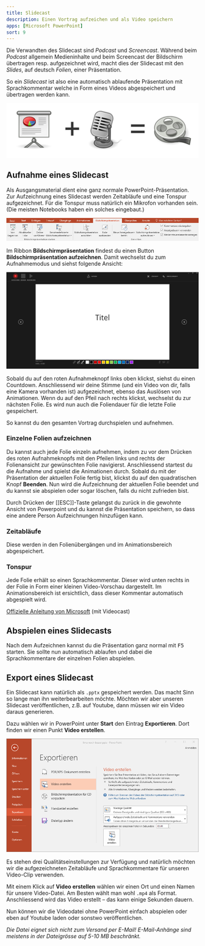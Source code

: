 ```yaml
---
title: Slidecast
description: Einen Vortrag aufzeichen und als Video speichern
apps: [Microsoft PowerPoint]
sort: 9
---
```




Die Verwandten des Slidecast sind *Podcast* und *Screencast*. Während beim *Podcast* allgemein Medieninhalte und beim Screencast der Bildschirm übertragen resp. aufgezeichnet wird, macht dies der Slidecast mit den *Slides*, auf deutsch *Folien*, einer Präsentation.

So ein *Slidecast* ist also eine automatisch ablaufende Präsentation mit Sprachkommentar welche in Form eines Videos abgespeichert und übertragen werden kann.

![Slidecast: Präsentation und Ton als Film abgespielt](./images/slidecast.jpg)


## Aufnahme eines Slidecast
Als Ausgangsmaterial dient eine ganz normale PowerPoint-Präsentation. Zur Aufzeichnung eines Slidecast werden Zeitabläufe und eine Tonspur aufgezeichnet. Für die Tonspur muss natürlich ein Mikrofon vorhanden sein. (Die meisten Notebooks haben ein solches eingebaut.)

![Screenshot Ribbon «Bildschirmpräsentation»](./images/ribbon.png)

Im Ribbon __Bildschirmpräsentation__ findest du einen Button __Bildschirmpräsentation aufzeichnen__. Damit wechselst du zum Aufnahmemodus und siehst folgende Ansicht:

!["Ansicht zur Steuerung der Aufzeichnung"](./images/record.png)

Sobald du auf den roten Aufnahmeknopf links oben klickst, siehst du einen Countdown. Anschliessend wir deine Stimme (und ein Video von dir, falls eine Kamera vorhanden ist) aufgezeichnet, ebenso das Auslösen von Animationen. Wenn du auf den Pfeil nach rechts klickst, wechselst du zur nächsten Folie. Es wird nun auch die Foliendauer für die letzte Folie gespeichert.

So kannst du den gesamten Vortrag durchspielen und aufnehmen.

### Einzelne Folien aufzeichnen
Du kannst auch jede Folie einzeln aufnehmen, indem zu vor dem Drücken des roten Aufnahmeknopfs mit den Pfeilen links und rechts der Folienansicht zur gewünschten Folie navigierst. Anschliessend startest du die Aufnahme und spielst die Animationen durch. Sobald du mit der Präsentation der aktuellen Folie fertig bist, klickst du auf den quadratischen Knopf __Beenden__. Nun wird die Aufzeichnung der aktuellen Folie beendet und du kannst sie abspielen oder sogar löschen, falls du nicht zufrieden bist.

Durch Drücken der [[ESC]]-Taste gelangst du zurück in die gewohnte Ansicht von Powerpoint und du kannst die Präsentation speichern, so dass eine andere Person Aufzeichnungen hinzufügen kann.

### Zeitabläufe
Diese werden in den Folienübergängen und im Animationsbereich abgespeichert.

### Tonspur
Jede Folie erhält so einen Sprachkommentar. Dieser wird unten rechts in der Folie in Form einer kleinen Video-Vorschau dargestellt. Im Animationsbereich ist ersichtlich, dass dieser Kommentar automatisch abgespielt wird.

[Offizielle Anleitung von Microsoft](https://support.office.com/de-de/article/aufzeichnen-einer-bildschirmpr%C3%A4sentation-mit-kommentaren-und-folienanzeigedauern-0b9502c6-5f6c-40ae-b1e7-e47d8741161c#OfficeVersion=Windows) (mit Videocast)


## Abspielen eines Slidecasts
Nach dem Aufzeichnen kannst du die Präsentation ganz normal mit <kbd>F5</kbd> starten. Sie sollte nun automatisch ablaufen und dabei die Sprachkommentare der einzelnen Folien abspielen.



## Export eines Slidecast
Ein Slidecast kann natürlich als `.pptx` gespeichert werden. Das macht Sinn so lange man ihn weiterbearbeiten möchte. Möchten wir aber unseren Slidecast veröffentlichen, z.B. auf Youtube, dann müssen wir ein Video daraus generieren.

Dazu wählen wir in PowerPoint unter __Start__ den Eintrag __Exportieren__. Dort finden wir einen Punkt __Video erstellen__.

![«Exportieren»](./images/export.png)

Es stehen drei Qualitätseinstellungen zur Verfügung und natürlich möchten wir die aufgezeichneten Zeitabläufe und Sprachkommentare für unseren Video-Clip verwenden.

Mit einem Klick auf __Video erstellen__ wählen wir einen Ort und einen Namen für unsere Video-Datei. Am Besten wählt man wohl `.mp4` als Format. Anschliessend wird das Video erstellt – das kann einige Sekunden dauern.

Nun können wir die Videodatei ohne PowerPoint einfach abspielen oder eben auf Youtube laden oder sonstwo veröffentlichen.

*Die Datei eignet sich nicht zum Versand per E-Mail! E-Mail-Anhänge sind meistens in der Dateigrösse auf 5-10 MB beschränkt.*

